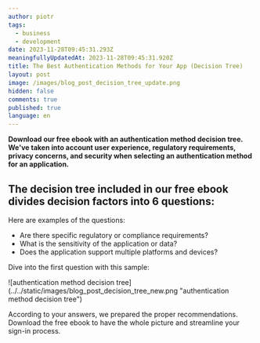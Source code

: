 ```yaml
---
author: piotr
tags:
  - business
  - development
date: 2023-11-28T09:45:31.293Z
meaningfullyUpdatedAt: 2023-11-28T09:45:31.920Z
title: The Best Authentication Methods for Your App (Decision Tree)
layout: post
image: /images/blog_post_decision_tree_update.png
hidden: false
comments: true
published: true
language: en
---
```

**Download our free ebook with an authentication method decision tree. We've taken into account user experience, regulatory requirements, privacy concerns, and security when selecting an authentication method for an application.**

<EbookDynamic sectionTitle='Download the free ebook with a decision tree' ebookName='Optimise-Sign-In-Experience.pdf' ebookDescription='Answer 6 question to determine the best authentication method for your application.' ebookImage='/images/cover-sign-in-ebook.png' ebookAlt='Sign-In ebook cover' />

## The decision tree included in our free ebook divides decision factors into 6 questions:

Here are examples of the questions:

* Are there specific regulatory or compliance requirements?
* What is the sensitivity of the application or data?
* Does the application support multiple platforms and devices?

Dive into the first question with this sample:

<div className="image">![authentication method decision tree](../../static/images/blog_post_decision_tree_new.png "authentication method decision tree")</div>

According to your answers, we prepared the proper recommendations. Download the free ebook to have the whole picture and streamline your sign-in process.
